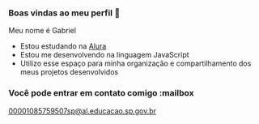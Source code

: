 ### Boas vindas ao meu perfil 🐺

Meu nome é Gabriel

- Estou estudando na [Alura](https://www.alura.com.br)
- Estou me desenvolvendo na linguagem JavaScript
- Utilizo esse espaço para minha organização e compartilhamento dos meus projetos desenvolvidos

### Você pode entrar em contato comigo :mailbox

00001085759507sp@al.educacao.sp.gov.br
